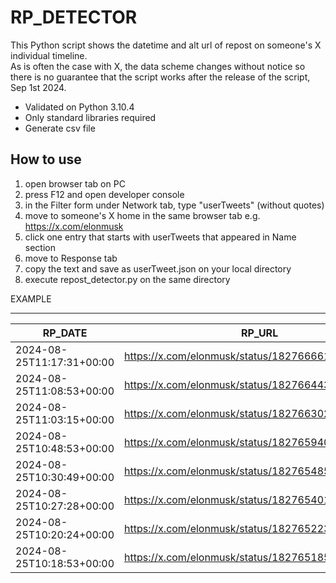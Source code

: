 # RP_DETECTOR  
This Python script shows the datetime and alt url of repost on someone's X individual timeline.  
As is often the case with X, the data scheme changes without notice so there is no guarantee that the script works after the release of the script, Sep 1st 2024.  

- Validated on Python 3.10.4
- Only standard libraries required
- Generate csv file

## How to use

1. open browser tab on PC
2. press F12 and open developer console
3. in the Filter form under Network tab, type "userTweets" (without quotes)
4. move to someone's X home in the same browser tab
   e.g. https://x.com/elonmusk
5. click one entry that starts with userTweets that appeared in Name section  
6. move to Response tab
7. copy the text and save as userTweet.json on your local directory
9. execute repost_detector.py on the same directory

EXAMPLE

---

|RP_DATE                  |RP_URL                                           |ORG_DATE                 |ORG_URL                                                |
|-------------------------|-------------------------------------------------|-------------------------|-------------------------------------------------------|
|2024-08-25T11:17:31+00:00|https://x.com/elonmusk/status/1827666612423422302|2024-08-24T15:54:11+00:00|https://x.com/iamyesyouareno/status/1827373851639996482|
|2024-08-25T11:08:53+00:00|https://x.com/elonmusk/status/1827664438192685415|2024-08-23T19:10:36+00:00|https://x.com/TheChiefNerd/status/1827060893630497040  |
|2024-08-25T11:03:15+00:00|https://x.com/elonmusk/status/1827663021226741971|2024-08-25T10:53:53+00:00|https://x.com/elon_docs/status/1827660664074055837     |
|2024-08-25T10:48:53+00:00|https://x.com/elonmusk/status/1827659408702062997|2024-08-25T10:44:14+00:00|https://x.com/chrispavlovski/status/1827658235618144257|
|2024-08-25T10:30:49+00:00|https://x.com/elonmusk/status/1827654859618693496|2024-08-24T13:45:02+00:00|https://x.com/IEA/status/1827341347881132206           |
|2024-08-25T10:27:28+00:00|https://x.com/elonmusk/status/1827654017117462885|2024-08-25T00:37:44+00:00|https://x.com/Geiger_Capital/status/1827505606539772223|
|2024-08-25T10:20:24+00:00|https://x.com/elonmusk/status/1827652239722258783|2024-08-24T17:15:55+00:00|https://x.com/BillboardChris/status/1827394420448362935|
|2024-08-25T10:18:53+00:00|https://x.com/elonmusk/status/1827651854978744506|2024-08-24T15:05:23+00:00|https://x.com/SawyerMerritt/status/1827361568192934054 |

